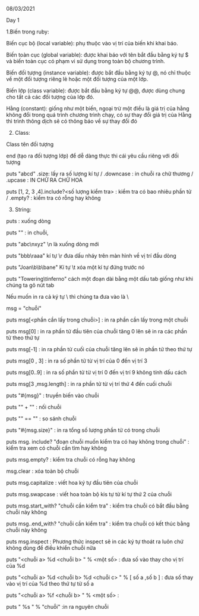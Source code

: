 08/03/2021 

Day 1 

1.Biến trong ruby: 

Biến cục bộ (local variable): phụ thuộc vào vị trí của biến khi khai báo. 

Biến toàn cục (global variable): được khai báo với tên bắt đầu bằng ký tự $ và biến toàn cục có phạm vi sử dụng trong toàn bộ chương trình. 

Biến đối tượng (instance variable): được bắt đầu bằng ký tự @, nó chỉ thuộc về một đối tượng riêng lẻ hoặc một đối tượng của một lớp. 

Biến lớp (class variable): được bắt đầu bằng ký tự @@, được dùng chung cho tất cả các đối tượng của lớp đó. 

Hằng (constant): giống như một biến, ngoại trừ một điều là giá trị của hằng không đổi trong quá trình chương trình chạy, có sự thay đổi giá trị của Hằng thì trình thông dịch sẽ có thông báo về sự thay đổi đó 

2. Class: 

Class tên đối tượng 

end (tạo ra đối tượng lớp) để dễ dàng thực thi cái yêu cầu riêng với đối tượng 

puts "abcd" .size: lấy ra số lượng kí tự / .downcase : in chuỗi ra chữ thương / .upcase : IN CHỮ RA CHỮ HOA 

puts [1, 2, 3 ,4].include?<số lượng kiểm tra> : kiểm tra có bao nhiêu phần tử / .empty? : kiểm tra có rỗng hay không 

3. String: 

puts : xuống dòng 

puts "" : in chuỗi, 

puts "abc\nxyz" \n là xuống dòng mới 

puts "bbb\raaa" kí tự \r đưa dấu nháy trên màn hình về vị trí đầu dòng 

puts "Joan\b\b\bane" Kí tự \t xóa một kí tự đứng trước nó 

puts "Towering\tinferno" cách một đoạn dài bằng một dấu tab giống như khi chúng ta gõ nút tab 

Nếu muốn in ra cả ký tự \ thì chúng ta đưa vào là \\ 

msg = "chuỗi" 

puts msg[<phần cần lấy trong chuỗi>] : in ra phần cần lấy trong một chuỗi 

puts msg[0] : in ra phần tử đầu tiên của chuỗi tăng 0 lên sẽ in ra các phần tử theo thứ tự 

puts msg[-1] : in ra phần từ cuối của chuỗi tăng lên sẽ in phần tử theo thứ tự 

puts msg[0 , 3] : in ra số phần tử từ vị trí của 0 đến vị trí 3 

puts msg[0..9] : in ra số phần tử từ vị trí 0 đến vị trí 9 không tính dấu cách 

puts msg[3 ,msg.length] : in ra phần tử từ vị trí thứ 4 đến cuối chuỗi 

puts "#{msg}" : truyền biến vào chuỗi  

puts "" + "" : nối chuỗi 

puts "" == "" : so sánh chuỗi 

puts "#{msg.size}" : in ra tổng số lượng phần tử có trong chuỗi 

puts msg. include? "đoạn chuỗi muốn kiểm tra có hay không trong chuỗi" : kiểm tra xem có chuỗi cần tìm hay không 

puts msg.empty? : kiểm tra chuỗi có rỗng hay không 

msg.clear : xóa toàn bộ chuỗi 

puts msg.capitalize : viết hoa ký tự đầu tiên của chuỗi 

puts msg.swapcase : viết hoa toàn bộ kis tự từ kí tự thứ 2 của chuỗi 

puts msg.start_with? "chuỗi cần kiểm tra" : kiểm tra chuỗi có bắt đầu bằng chuỗi này không 

puts msg..end_with? "chuỗi cần kiểm tra" : kiểm tra chuỗi có kết thúc bằng chuỗi này không 

puts msg.inspect : Phương thức inspect sẽ in các ký tự thoát ra luôn chứ không dùng để điều khiển chuỗi nữa 

puts "<chuỗi a> %d <chuỗi b> " % <một số> : đưa số vào thay cho vị trí của %d 

puts "<chuỗi a> %d <chuỗi b> %d <chuỗi c> " % [ số a ,số b ] : đưa số thay vào vị trí của %d theo thứ tự từ số a 

puts "<chuỗi a> %f <chuỗi b> " % <một số> :  

puts " %s " % "chuỗi" :in ra nguyên chuỗi 